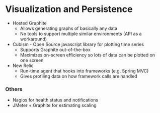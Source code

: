 # Visualization and Persistence #

* Hosted Graphite
    * Allows generating graphs of basically any data
    * No tools to support multiple similar environments (API as a workaround)
* Cubism - Open Source javascript library for plotting time series
    * Supports Graphite out-of-the-box
    * Maximizes on-screen efficiency so lots of data can be plotted on one screen
* New Relic
    * Run-time agent that hooks into frameworks (e.g. Spring MVC)
    * Gives profiling data on how framework calls are handled

### Others ##
    
* Nagios for health status and notifications
* JMeter + Graphite for estimating scaling
